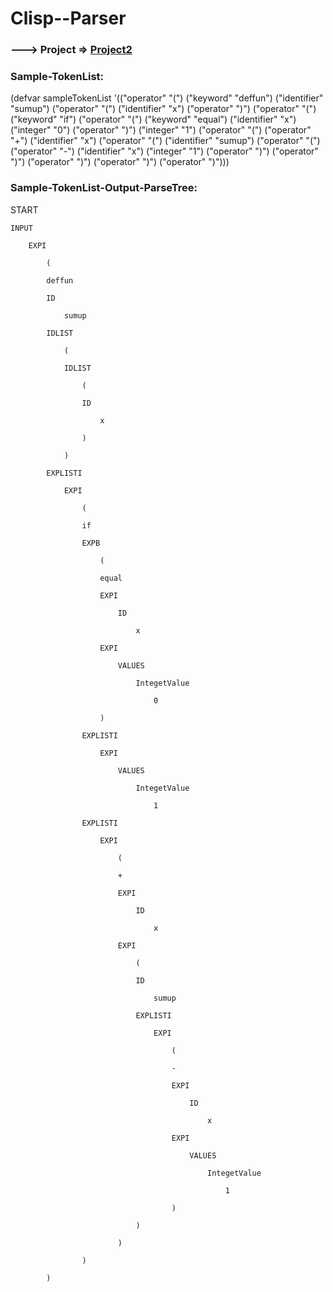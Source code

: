 # Clisp--Parser

### ---> Project => [Project2](../master/Project2.pdf)

### Sample-TokenList:

(defvar sampleTokenList '(("operator" "(") ("keyword" "deffun") ("identifier" "sumup") ("operator" "(") ("identifier" "x") ("operator" ")") ("operator" "(") ("keyword" "if") ("operator" "(") ("keyword" "equal") ("identifier" "x") ("integer" "0") ("operator" ")") ("integer" "1") ("operator" "(") ("operator" "+") ("identifier" "x") ("operator" "(") ("identifier" "sumup") ("operator" "(") ("operator" "-") ("identifier" "x") ("integer" "1") ("operator" ")") ("operator" ")") ("operator" ")") ("operator" ")") ("operator" ")")))

### Sample-TokenList-Output-ParseTree:


START

	INPUT
	
		EXPI
		
			(
			
			deffun
			
			ID
			
				sumup
				
			IDLIST
			
				(
				
				IDLIST
				
					(
					
					ID
					
						x
						
					)
					
				)
				
			EXPLISTI
			
				EXPI
				
					(
					
					if
					
					EXPB
					
						(
						
						equal
						
						EXPI
						
							ID
							
								x
								
						EXPI
						
							VALUES
							
								IntegetValue
								
									0
									
						)
						
					EXPLISTI
					
						EXPI
						
							VALUES
							
								IntegetValue
								
									1
									
					EXPLISTI
					
						EXPI
						
							(
							
							+
							
							EXPI
							
								ID
								
									x
									
							EXPI
							
								(
								
								ID
								
									sumup
									
								EXPLISTI
								
									EXPI
									
										(
										
										-
										
										EXPI
										
											ID
											
												x
												
										EXPI
										
											VALUES
											
												IntegetValue
												
													1
													
										)
										
								)
								
							)
							
					)
					
			)
			
